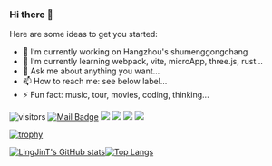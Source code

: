 ### Hi there 👋

Here are some ideas to get you started:

- 🔭 I’m currently working on Hangzhou's shumenggongchang
- 🌱 I’m currently learning webpack, vite, microApp, three.js, rust...
- 💬 Ask me about anything you want...
- 📫 How to reach me: see below label...
- ⚡ Fun fact: music, tour, movies, coding, thinking...

![visitors](https://visitor-badge.laobi.icu/badge?page_id=LingJinT)
[![Mail Badge](https://img.shields.io/badge/-ling_jintao@163.com-c14438?style=flat&logo=Gmail&logoColor=white&link=mailto:ling_jintao@163.com)](mailto:ling_jintao@163.com)
[![](https://img.shields.io/github/stars/LingJinT?color=fefb7b&logo=Undertale)](https://github-readme-stats.vercel.app/api?username=LingJinT&hide_title=false&hide_border=true&show_icons=true&include_all_commits=true&line_height=20&bg_color=0,EC6C6C,FFD479,FFFC79,73FA79&theme=graywhite&locale=cn)
[![](https://img.shields.io/github/followers/LingJinT?color=27da6b&logo=Handshake)](https://github.com/LingJinT?tab=followers)
[![](https://img.shields.io/badge/wechat-ping__changxin99-blue?logo=wechat)](https://img.shields.io/badge/wechat-ping__changxin99-blue)
[![](https://img.shields.io/badge/QQ-969122484-blue?logo=tencentqq)](https://img.shields.io/badge/QQ-969122484-blue)

[![trophy](https://github-profile-trophy.vercel.app/?username=LingJinT&theme=gruvbox&column=-1&margin-w=7)](https://github.com/ryo-ma/github-profile-trophy)

[![LingJinT's GitHub stats](https://github-readme-stats.vercel.app/api?username=LingJinT&show_icons=true&count_private=true&theme=gruvbox&line_height=20)](https://github.com/anuraghazra/github-readme-stats)[![Top Langs](https://github-readme-stats.vercel.app/api/top-langs/?username=LingJinT&layout=compact&theme=gruvbox)](https://github.com/anuraghazra/github-readme-stats)

